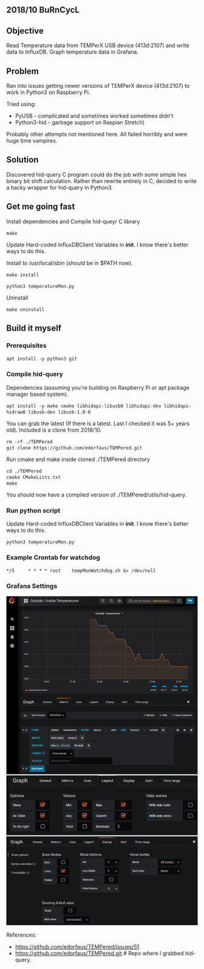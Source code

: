 ## 2018/10 BuRnCycL

## Objective

Read Temperature data from TEMPerX USB device (413d:2107) and write data to InfluxDB. Graph temperature data in Grafana.

## Problem 

Ran into issues getting newer versions of TEMPerX device (413d:2107) to work in Python3 on Raspberry Pi. 

Tried using: 
- PyUSB - complicated and sometimes worked sometimes didn't
- Python3-hid - garbage support on Raspian Stretch)

Probably other attempts not mentioned here. All failed horribly and were huge time vampires.

## Solution

Discovered hid-query C program could do the job with some simple hex binary bit shift calculation. Rather than rewrite entirely in C,
decided to write a hacky wrapper for hid-query in Python3.


## Get me going fast


Install dependencies and Compile hid-queyr C library
```
make
```

Update Hard-coded InfluxDBClient Variables in __init__. I know there's better ways to do this.

Install to /usr/local/sbin (should be in $PATH now).
```
make install
```

```
python3 temperatureMon.py
```

Uninstall
```
make uninstall
```

## Build it myself


### Prerequisites

```
apt install -y python3 git
```

### Compile hid-query

Dependencies (assuming you're building on Raspberry Pi or apt package manager based system).
```
apt install -y make cmake libhidapi-libusb0 libhidapi-dev libhidapi-hidraw0 libusb-dev libusb-1.0-0
```

You can grab the latest (If there is a latest. Last I checked it was 5+ years old). Included is a clone from 2018/10.
```
rm -rf ./TEMPered
git clone https://github.com/edorfaus/TEMPered.git
```

Run cmake and make inside cloned ./TEMPered directory
```
cd ./TEMPered
cmake CMakeLists.txt
make
```
You should now have a compiled version of ./TEMPered/utils/hid-query.


### Run python script

Update Hard-coded InfluxDBClient Variables in __init__. I know there's better ways to do this.

```
python3 temperatureMon.py
```


### Example Crontab for watchdog
```
*/5     * * * * root    tempMonWatchdog.sh &> /dev/null
```

### Grafana Settings
![Grafana Query Settings](grafana/grafana_settings-query.png?raw=true "Grafana Query Settings")
![Grafana Legend Settings](grafana/grafana_settings-legend.png?raw=true "Grafana Legend Settings")
![Grafana Display Settings](grafana/grafana_settings-display.png?raw=true "Grafana Display Settings")

References: 
- https://github.com/edorfaus/TEMPered/issues/51
- https://github.com/edorfaus/TEMPered.git # Repo where I grabbed hid-query.

